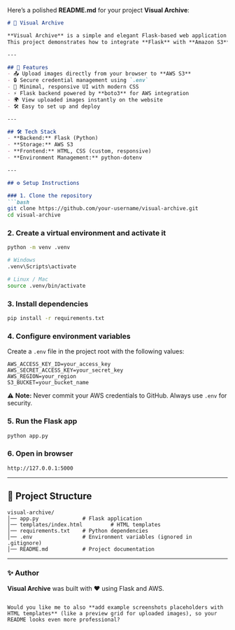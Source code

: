 Here’s a polished **README.md** for your project **Visual Archive**:

````markdown
# 📸 Visual Archive  

**Visual Archive** is a simple and elegant Flask-based web application that allows users to upload images securely to **AWS S3** and view them directly on the website.  
This project demonstrates how to integrate **Flask** with **Amazon S3**, manage credentials securely with `.env`, and build a clean, responsive frontend.  

---

## 🚀 Features  
- 📤 Upload images directly from your browser to **AWS S3**  
- 🔒 Secure credential management using `.env`  
- 🎨 Minimal, responsive UI with modern CSS  
- ⚡ Flask backend powered by **boto3** for AWS integration  
- 🌍 View uploaded images instantly on the website  
- 🛠️ Easy to set up and deploy  

---

## 🛠️ Tech Stack  
- **Backend:** Flask (Python)  
- **Storage:** AWS S3  
- **Frontend:** HTML, CSS (custom, responsive)  
- **Environment Management:** python-dotenv  

---

## ⚙️ Setup Instructions  

### 1. Clone the repository  
```bash
git clone https://github.com/your-username/visual-archive.git
cd visual-archive
````

### 2. Create a virtual environment and activate it

```bash
python -m venv .venv

# Windows
.venv\Scripts\activate

# Linux / Mac
source .venv/bin/activate
```

### 3. Install dependencies

```bash
pip install -r requirements.txt
```

### 4. Configure environment variables

Create a `.env` file in the project root with the following values:

```env
AWS_ACCESS_KEY_ID=your_access_key
AWS_SECRET_ACCESS_KEY=your_secret_key
AWS_REGION=your_region
S3_BUCKET=your_bucket_name
```

⚠️ **Note:** Never commit your AWS credentials to GitHub. Always use `.env` for security.

### 5. Run the Flask app

```bash
python app.py
```

### 6. Open in browser

```text
http://127.0.0.1:5000
```

---

## 📂 Project Structure

```
visual-archive/
│── app.py              # Flask application
│── templates/index.html         # HTML templates
│── requirements.txt    # Python dependencies
│── .env                # Environment variables (ignored in .gitignore)
│── README.md           # Project documentation
```

---


### ✨ Author

**Visual Archive** was built with ❤️ using Flask and AWS.

```

Would you like me to also **add example screenshots placeholders with HTML templates** (like a preview grid for uploaded images), so your README looks even more professional?
```

